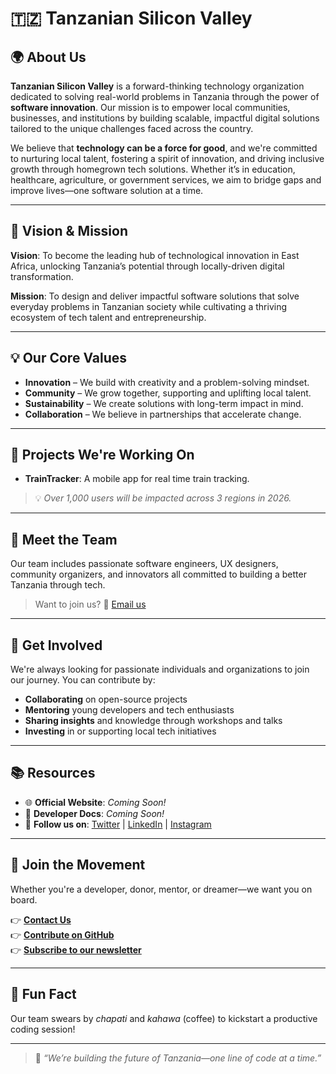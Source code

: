 # 🇹🇿 Tanzanian Silicon Valley

## 🌍 About Us

**Tanzanian Silicon Valley** is a forward-thinking technology organization dedicated to solving real-world problems in Tanzania through the power of **software innovation**. Our mission is to empower local communities, businesses, and institutions by building scalable, impactful digital solutions tailored to the unique challenges faced across the country.

We believe that **technology can be a force for good**, and we're committed to nurturing local talent, fostering a spirit of innovation, and driving inclusive growth through homegrown tech solutions. Whether it’s in education, healthcare, agriculture, or government services, we aim to bridge gaps and improve lives—one software solution at a time.

---

## 🎯 Vision & Mission

**Vision**: To become the leading hub of technological innovation in East Africa, unlocking Tanzania’s potential through locally-driven digital transformation.

**Mission**: To design and deliver impactful software solutions that solve everyday problems in Tanzanian society while cultivating a thriving ecosystem of tech talent and entrepreneurship.

---

## 💡 Our Core Values

- **Innovation** – We build with creativity and a problem-solving mindset.  
- **Community** – We grow together, supporting and uplifting local talent.  
- **Sustainability** – We create solutions with long-term impact in mind.  
- **Collaboration** – We believe in partnerships that accelerate change.

---

## 🚀 Projects We're Working On

- **TrainTracker**: A mobile app for real time train tracking.  

> 💡 *Over 1,000 users will be impacted across 3 regions in 2026.*

---

## 👥 Meet the Team

Our team includes passionate software engineers, UX designers, community organizers, and innovators all committed to building a better Tanzania through tech.

> Want to join us? 📧 [Email us](mailto:info@tzsiliconvalley.org)

---

## 🤝 Get Involved

We're always looking for passionate individuals and organizations to join our journey. You can contribute by:

- **Collaborating** on open-source projects  
- **Mentoring** young developers and tech enthusiasts  
- **Sharing insights** and knowledge through workshops and talks  
- **Investing** in or supporting local tech initiatives  

---

## 📚 Resources

- 🌐 **Official Website**: *Coming Soon!*  
- 📘 **Developer Docs**: *Coming Soon!*  
- 📣 **Follow us on**: [Twitter](#) | [LinkedIn](#) | [Instagram](#)

---

## 🙌 Join the Movement

Whether you're a developer, donor, mentor, or dreamer—we want you on board.

👉 **[Contact Us](mailto:info@tzsiliconvalley.org)**  
👉 **[Contribute on GitHub](https://github.com)**  
👉 **[Subscribe to our newsletter](#)**

---

## 🎉 Fun Fact

Our team swears by *chapati* and *kahawa* (coffee) to kickstart a productive coding session!

---

> 🧠 *“We’re building the future of Tanzania—one line of code at a time.”*
